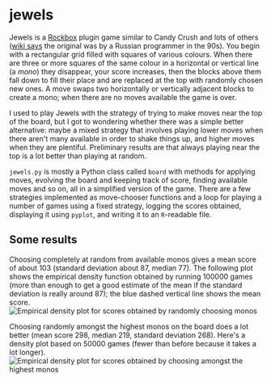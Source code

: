 # jewels
Jewels is a [Rockbox](https://www.rockbox.org) plugin game similar to
Candy Crush and lots of others ([wiki says](https://en.wikipedia.org/wiki/Shariki) the original was by a Russian programmer in the 90s). You begin with a rectangular grid filled with
squares of various colours.  When there are three or more squares of the
same colour in a horizontal or vertical line (a *mono*) they disappear, your score
increases, then the blocks above them fall down to fill their place and are
replaced at the top with randomly chosen new ones.  A move swaps two horizontally or
vertically adjacent blocks to create a mono; when there are no moves
available
the game is over.

I used to play Jewels with the strategy of trying to make moves near the
top of the board, but I got to wondering whether there was a simple
better alternative: maybe a mixed strategy that involves playing lower
moves when there aren't many available in order to shake things up, and
higher moves when they are plentiful.  Preliminary results are that
always playing near the top is a lot better than playing at
random.

`jewels.py` is mostly a Python class called `board` with methods for
applying moves, evolving the board and keeping track of score, finding
available moves and so on, all in a simplified version of the game.
There are a few strategies implemented as move-chooser functions and a
loop for playing a number of games using a fixed strategy, logging the
scores obtained, displaying it using `pyplot`, and writing it to an `R`-readable file.

## Some results

Choosing completely at random from available monos gives a mean score of
about 103 (standard deviation about 87, median 77).  The following plot
shows the empirical density function obtained by running 100000 games
(more than enough to get a good estimate of the mean if the standard
deviation is
really around 87);
the blue dashed vertical line shows the mean score.
![Empirical density plot for scores obtained by randomly choosing monos](https://raw.githubusercontent.com/silverfish707/jewels/master/randomchoices.svg?sanitize=true)

Choosing randomly amongst the highest monos on the board does a lot
better (mean score 298, median 219, standard deviation 268). Here's a
density plot based on 50000 games (fewer than before because it takes a
lot longer).
![Empirical density plot for scores obtained by choosing amongst the highest monos](https://raw.githubusercontent.com/silverfish707/jewels/master/chooseFromHighest.svg?sanitize=true)
